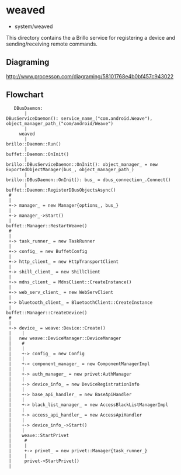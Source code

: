 weaved
========================================

* system/weaved

This directory contains the a Brillo service for registering a device and
sending/receiving remote commands.

Diagraming
----------------------------------------

http://www.processon.com/diagraming/58101768e4b0bf457c943022

Flowchart
----------------------------------------

```
   DBusDaemon:
       |
DBusServiceDaemon(): service_name_("com.android.Weave"), object_manager_path_("com/android/Weave")
       |
     weaved
       |
brillo::Daemon::Run()
       |
buffet::Daemon::OnInit()
       |
brillo::DBusServiceDaemon::OnInit(): object_manager_ = new ExportedObjectManager(bus_, object_manager_path_)
       |
brillo::DBusDaemon::OnInit(): bus_ = dbus_connection_.Connect()
       |
buffet::Daemon::RegisterDBusObjectsAsync()
 #
 |
 +-> manager_ = new Manager{options_, bus_}
 |
 +-> manager_->Start()
 |
buffet::Manager::RestartWeave()
 #
 |
 +-> task_runner_ = new TaskRunner
 |
 +-> config_ = new BuffetConfig
 |
 +-> http_client_ = new HttpTransportClient
 |
 +-> shill_client_ = new ShillClient
 |
 +-> mdns_client_ = MdnsClient::CreateInstance()
 |
 +-> web_serv_client_ = new WebServClient
 |
 +-> bluetooth_client_ = BluetoothClient::CreateInstance
 |
buffet::Manager::CreateDevice()
 #
 |
 +-> device_ = weave::Device::Create()
 |    |
 |   new weave::DeviceManager::DeviceManager
 |    #
 |    |
 |    +-> config_ = new Config
 |    |
 |    +-> component_manager_ = new ComponentManagerImpl
 |    |
 |    +-> auth_manager_ = new privet:AuthManager
 |    |
 |    +-> device_info_ = new DeviceRegistrationInfo
 |    |
 |    +-> base_api_handler_ = new BaseApiHandler
 |    |
 |    +-> black_list_manager_ = new AccessBlackListManagerImpl
 |    |
 |    +-> access_api_handler_ = new AccessApiHandler
 |    |
 |    +-> device_info_->Start()
 |    |
 |    weave::StartPrivet
 |     #
 |     |
 |     +-> privet_ = new privet::Manager{task_runner_}
 |     |
 |     privet->StartPrivet()
 |
```
